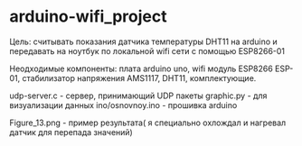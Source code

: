 # arduino-wifi_project

Цель: считывать показания датчика температуры DHT11  на arduino и передавать на ноутбук по локальной wifi сети с помощью ESP8266-01

Неодходимые компоненты: плата  arduino uno, wifi модуль ESP8266 ESP-01, стабилизатор напряжения AMS1117, DHT11, комплектующие.

udp-server.c - сервер, принимающий UDP пакеты
graphic.py - для визуализации данных
ino/osnovnoy.ino - прошивка arduino

Figure_13.png - пример результата( я специально охлождал и нагревал датчик для перепада значений)